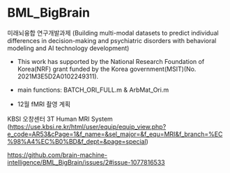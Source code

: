 # BML_BigBrain
미래뇌융합 연구개발과제 (Building multi-modal datasets to predict individual differences in  decision-making and psychiatric disorders with behavioral modeling and AI technology development)
 - This work has supported by the National Research Foundation of Korea(NRF) grant funded by the Korea government(MSIT)(No. 2021M3E5D2A0102249311).

* main functions: BATCH_ORI_FULL.m & ArbMat_Ori.m

* 12월 fMRI 촬영 계획

KBSI 오창센터 3T Human MRI System (https://use.kbsi.re.kr/html/user/equip/equip_view.php?e_code=AR53&cPage=1&f_name=&sel_major=&f_equ=MRI&f_branch=%EC%98%A4%EC%B0%BD&f_dept=&page=special)

https://github.com/brain-machine-intelligence/BML_BigBrain/issues/2#issue-1077816533
